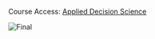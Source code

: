 Course Access: [Applied Decision Science](https://www.udemy.com/course/applied-decision-science/?referralCode=AB3064466802BF38A64E)

![Final](https://github.com/user-attachments/assets/4254f798-469f-467d-ac22-6393e90aa515)
